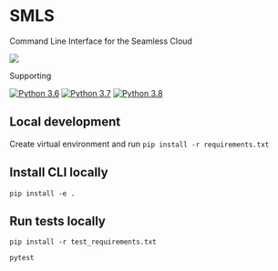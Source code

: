 # SMLS
Command Line Interface for the Seamless Cloud

![](https://github.com/seamless-io/seamless-cli/workflows/CI_CD/badge.svg)

Supporting

[![Python 3.6](https://img.shields.io/badge/python-3.6-blue.svg)](https://www.python.org/downloads/release/python-360/)
[![Python 3.7](https://img.shields.io/badge/python-3.7-blue.svg)](https://www.python.org/downloads/release/python-370/)
[![Python 3.8](https://img.shields.io/badge/python-3.8-blue.svg)](https://www.python.org/downloads/release/python-380/)

## Local development
Create virtual environment and run
```pip install -r requirements.txt```

## Install CLI locally
```pip install -e .```

## Run tests locally
```pip install -r test_requirements.txt```

```pytest```
